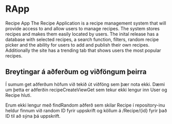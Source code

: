 # RApp
Recipe App
The Recipe Application is a recipe management system that will provide access to and allow users to manage recipes. The system stores recipes and makes them easily located by users. The inital release has a database with selected recipes, a search function, filters, random recipe picker and the ability for users to add and publish their own recipes. Additionally the site has a trending tab that shows users the most popular recipes. 

## Breytingar á aðferðum og viðföngum þeirra

Í sumum get aðferðum höfum við tekið út viðföng sem þær nota ekki. Dæmi um þetta er aðferðin recipeCreateViewGet
sem tekur ekki lengur inn User og Recipe hluti.

Erum ekki lengur með findRandom aðferð sem skilar Recipe í repository-inu heldur finnum við random ID fyrir uppskrift
og köllum á /Recipe/{id} fyrir það ID til að sýna þá uppskrift.
